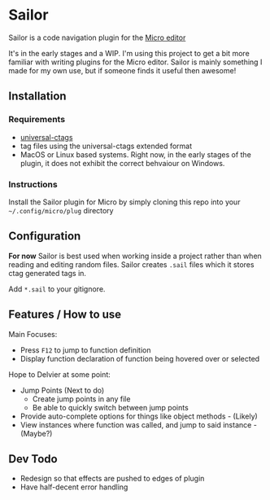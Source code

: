 # Sailor
Sailor is a code navigation plugin for the [Micro editor](https://micro-editor.github.io/)

It's in the early stages and a WIP. I'm using this project to get a bit more familiar with writing plugins for the Micro editor. Sailor is mainly something I made for my own use, but if someone finds it useful then awesome!
## Installation
### Requirements
* [universal-ctags](https://github.com/universal-ctags/ctags)
* tag files using the universal-ctags extended format
* MacOS or Linux based systems. Right now, in the early stages of the plugin, it does not exhibit the correct behvaiour on Windows.

### Instructions
Install the Sailor plugin for Micro by simply cloning this repo into your `~/.config/micro/plug` directory

## Configuration
**For now** Sailor is best used when working inside a project rather than when reading and editing random files. Sailor creates `.sail` files which it stores ctag generated tags in.

Add `*.sail` to your gitignore. 

## Features / How to use
Main Focuses:
* Press `F12` to jump to function definition
* Display function declaration of function being hovered over or selected

Hope to Delvier at some point:
* Jump Points (Next to do)
    * Create jump points in any file
    * Be able to quickly switch between jump points
* Provide auto-complete options for things like object methods - (Likely)
* View instances where function was called, and jump to said instance - (Maybe?)

## Dev Todo
* Redesign so that effects are pushed to edges of plugin
* Have half-decent error handling
